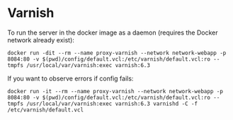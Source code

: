 # Varnish

To run the server in the docker image as a daemon (requires the Docker network already exist):
```
docker run -dit --rm --name proxy-varnish --network network-webapp -p 8084:80 -v $(pwd)/config/default.vcl:/etc/varnish/default.vcl:ro --tmpfs /usr/local/var/varnish:exec varnish:6.3
```

If you want to observe errors if config fails:
```
docker run -it --rm --name proxy-varnish --network network-webapp -p 8084:80 -v $(pwd)/config/default.vcl:/etc/varnish/default.vcl:ro --tmpfs /usr/local/var/varnish:exec varnish:6.3 varnishd -C -f /etc/varnish/default.vcl
```
